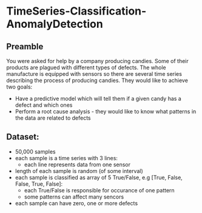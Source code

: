 # TimeSeries-Classification-AnomalyDetection


## Preamble
You were asked for help by a company producing candies. Some of their products are plagued with different types of defects. The whole manufacture is equipped with sensors so there are several time series describing the process of producing candies.
They would like to achieve two goals:
  - Have a predictive model which will tell them if a given candy has a defect and which ones
  - Perform a root cause analysis - they would like to know what patterns in the data are related to defects


## Dataset:
  - 50,000 samples
  - each sample is a time series with 3 lines:
    - each line represents data from one sensor
  - length of each sample is random (of some interval)
  - each sample is classified as array of 5 True/False, e.g [True, False, False, True, False]:
    - each True/False is responsible for occurance of one pattern
    - some patterns can affect many sencors
  - each sample can have zero, one or more defects
